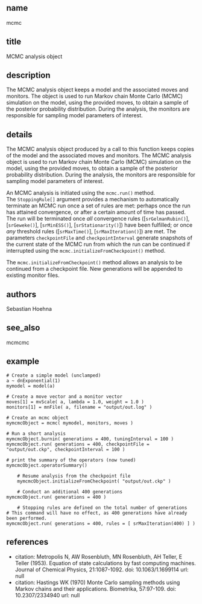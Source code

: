 ## name
mcmc
## title
MCMC analysis object
## description
The MCMC analysis object keeps a model and the associated moves and monitors. The object is used to run Markov chain Monte Carlo (MCMC) simulation on the model, using the provided moves, to obtain a sample of the posterior probability distribution. During the analysis, the monitors are responsible for sampling model parameters of interest.
## details
The MCMC analysis object produced by a call to this function keeps copies of the model and the associated moves and monitors. The MCMC analysis object is used to run Markov chain Monte Carlo (MCMC) simulation on the model, using the provided moves, to obtain a sample of the posterior probability distribution. During the analysis, the monitors are responsible for sampling model parameters of interest.

An MCMC analysis is initiated using the `mcmc.run()` method.  
The `StoppingRule[]` argument provides a mechanism to automatically terminate an MCMC run once a set of rules are met: perhaps once the run has attained convergence, or after a certain amount of time has passed.  The run will be terminated once *all* convergence rules ([`srGelmanRubin()`], [`srGeweke()`], [`srMinESS()`], [`srStationarity()`]) have been fulfilled; or once *any* threshold rules ([`srMaxTime()`], [`srMaxIteration()`]) are met.
The parameters `checkpointFile` and `checkpointInterval` generate snapshots of the current state of the MCMC run from which the run can be continued if interrupted using the `mcmc.initializeFromCheckpoint()` method.

The `mcmc.initializeFromCheckpoint()` method allows an analysis to be continued from a checkpoint file.
New generations will be appended to existing monitor files.

## authors
Sebastian Hoehna
## see_also
mcmcmc
## example
	# Create a simple model (unclamped)
	a ~ dnExponential(1)
	mymodel = model(a)
	
	# Create a move vector and a monitor vector
	moves[1] = mvScale( a, lambda = 1.0, weight = 1.0 )
	monitors[1] = mnFile( a, filename = "output/out.log" )
	
	# Create an mcmc object
	mymcmcObject = mcmc( mymodel, monitors, moves )
	
	# Run a short analysis
	mymcmcObject.burnin( generations = 400, tuningInterval = 100 )
	mymcmcObject.run( generations = 400, checkpointFile = "output/out.ckp", checkpointInterval = 100 )
	
	# print the summary of the operators (now tuned)
	mymcmcObject.operatorSummary()

        # Resume analysis from the checkpoint file
        mymcmcObject.initializeFromCheckpoint( "output/out.ckp" )

        # Conduct an additional 400 generations
	mymcmcObject.run( generations = 400 )

        # Stopping rules are defined on the total number of generations
	# This command will have no effect, as 400 generations have already been performed.
	mymcmcObject.run( generations = 400, rules = [ srMaxIteration(400) ] )
	
## references
- citation: Metropolis N, AW Rosenbluth, MN Rosenbluth, AH Teller, E Teller (1953).
    Equation of state calculations by fast computing machines. Journal of Chemical
    Physics, 21:1087-1092.
  doi: 10.1063/1.1699114
  url: null
- citation: Hastings WK (1970) Monte Carlo sampling methods using Markov chains and
    their applications. Biometrika, 57:97-109.
  doi: 10.2307/2334940
  url: null
